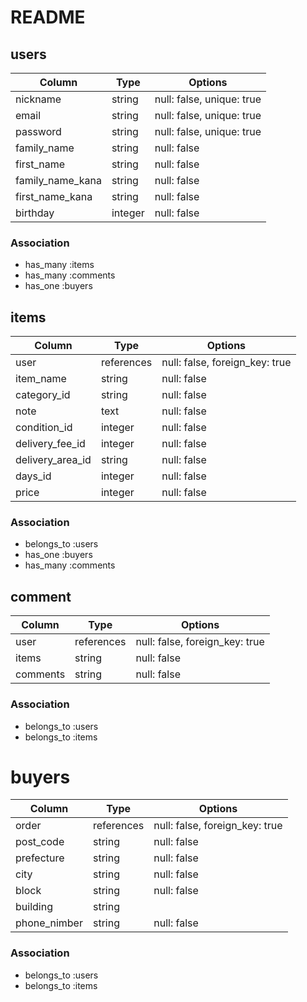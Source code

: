 # README

## users
| Column | Type       | Options                        |
| ------ | ---------- | ------------------------------ |
| nickname   | string | null: false, unique: true |
| email      | string | null: false, unique: true |
| password   | string | null: false, unique: true |
| family_name   | string | null: false |
| first_name    | string | null: false |
| family_name_kana   | string | null: false |
| first_name_kana    | string | null: false |
| birthday           | integer | null: false |

### Association
- has_many :items
- has_many :comments
- has_one :buyers


## items
| Column | Type       | Options                        |
| ------ | ---------- | ------------------------------ |
| user             | references | null: false, foreign_key: true |
| item_name        | string | null: false |
| category_id      | string | null: false |
| note             | text | null: false |
| condition_id     | integer | null: false |
| delivery_fee_id  | integer | null: false |
| delivery_area_id | string | null: false |
| days_id          | integer | null: false |
| price            | integer | null: false |

### Association
- belongs_to :users
- has_one :buyers
- has_many :comments


## comment
| Column | Type       | Options                        |
| ------ | ---------- | ------------------------------ |
| user     | references | null: false, foreign_key: true |
| items    | string | null: false |
| comments | string | null: false |

### Association
- belongs_to :users
- belongs_to :items


# buyers
| Column | Type       | Options                        |
| ------ | ---------- | ------------------------------ |
| order         | references | null: false, foreign_key: true |
| post_code     | string | null: false |
| prefecture    | string | null: false |
| city          | string | null: false |
| block         | string | null: false |
| building      | string |  |
| phone_nimber  | string | null: false |

### Association
- belongs_to :users
- belongs_to :items